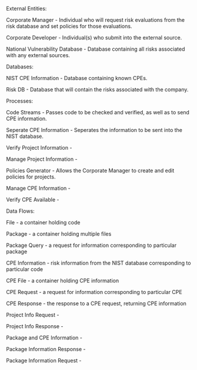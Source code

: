 External Entities:
  
  Corporate Manager - Individual who will request risk evaluations from the risk database and set policies for those evaluations.
  
  Corporate Developer - Individual(s) who submit into the external source.
  
  National Vulnerability Database - Database containing all risks associated with any external sources.
  

Databases: 
  
  NIST CPE Information - Database containing known CPEs.
  
  Risk DB - Database that will contain the risks associated with the company.
  

Processes:
  
  Code Streams - Passes code to be checked and verified, as well as to send CPE information.
  
  Seperate CPE Information - Seperates the information to be sent into the NIST database.
  
  Verify Project Information -
  
  Manage Project Information -
  
  Policies Generator - Allows the Corporate Manager to create and edit policies for projects.
  
  Manage CPE Information -
  
  Verify CPE Available -
  

Data Flows:
  
  File - a container holding code
  
  Package - a container holding multiple files
  
  Package Query - a request for information corresponding to particular package
  
  CPE Information - risk information from the NIST database corresponding to particular code
  
  CPE File - a container holding CPE information
  
  CPE Request - a request for information corresponding to particular CPE
  
  CPE Response - the response to a CPE request, returning CPE information
  
  Project Info Request - 
  
  Project Info Response - 
  
  Package and CPE Information -
  
  Package Information Response - 
  
  Package Information Request - 
  
  
  
